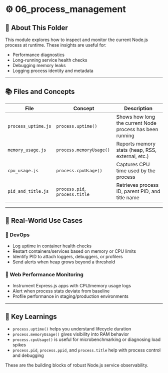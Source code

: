 # ⚙️ 06_process_management

## 🧠 About This Folder

This module explores how to inspect and monitor the current Node.js process at runtime. These insights are useful for:
- Performance diagnostics
- Long-running service health checks
- Debugging memory leaks
- Logging process identity and metadata

---

## 📚 Files and Concepts

| File                 | Concept             | Description |
|----------------------|---------------------|-------------|
| `process_uptime.js`  | `process.uptime()`  | Shows how long the current Node process has been running |
| `memory_usage.js`    | `process.memoryUsage()` | Reports memory stats (heap, RSS, external, etc.) |
| `cpu_usage.js`       | `process.cpuUsage()` | Captures CPU time used by the process |
| `pid_and_title.js`   | `process.pid`, `process.title` | Retrieves process ID, parent PID, and title name |

---

## 🔧 Real-World Use Cases

### 🚀 DevOps

- Log uptime in container health checks
- Restart containers/services based on memory or CPU limits
- Identify PID to attach loggers, debuggers, or profilers
- Send alerts when heap grows beyond a threshold

### 🧪 Web Performance Monitoring

- Instrument Express.js apps with CPU/memory usage logs
- Alert when process stats deviate from baseline
- Profile performance in staging/production environments

---

## 📌 Key Learnings

- `process.uptime()` helps you understand lifecycle duration
- `process.memoryUsage()` gives visibility into RAM behavior
- `process.cpuUsage()` is useful for microbenchmarking or diagnosing load spikes
- `process.pid`, `process.ppid`, and `process.title` help with process control and debugging

These are the building blocks of robust Node.js service observability.
